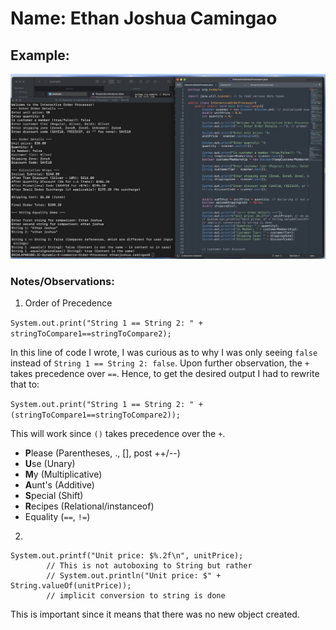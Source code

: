 # Name: Ethan Joshua Camingao
## Example:

<img src="https://github.com/ethan-josh/JC-Dynamic-E-commerce-Order-Processor/blob/main/output.png" alt="Example output"/>

### Notes/Observations:
1. Order of Precedence

```System.out.print("String 1 == String 2: " + stringToCompare1==stringToCompare2);``` 

In this line of code I wrote, I was curious as to why I was only seeing `false` instead of 
`String 1 == String 2: false`. Upon further observation, the `+` takes precedence over `==`. Hence, to get the desired output I had to rewrite that to:

```System.out.print("String 1 == String 2: " + (stringToCompare1==stringToCompare2));```

This will work since `()` takes precedence over the `+`.

- **P**lease (Parentheses, ., [], post ++/--)
- **U**se (Unary)
- **M**y (Multiplicative)
- **A**unt's (Additive)
- **S**pecial (Shift)
- **R**ecipes (Relational/instanceof)
- Equality (`==`, `!=`)

2. 
```
System.out.printf("Unit price: $%.2f\n", unitPrice); 
        // This is not autoboxing to String but rather
		// System.out.println("Unit price: $" + String.valueOf(unitPrice));
		// implicit conversion to string is done
```
This is important since it means that there was no new object created.